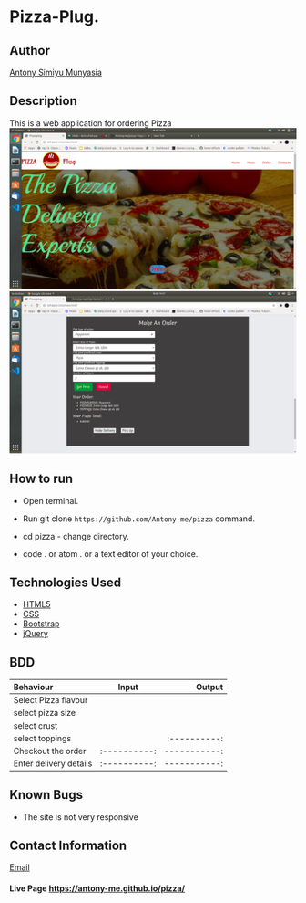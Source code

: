 # Pizza-Plug.

## Author

[Antony Simiyu  Munyasia](https://github.com/Antony-me)

## Description
This is a web application for ordering Pizza
<img src="images/pizzaHome.png">
<img src= "images/order.png">

## How to run 

* Open terminal.

* Run   git clone ```https://github.com/Antony-me/pizza``` command.

* cd pizza - change directory.

* code . or atom . or a text editor of your choice.

## Technologies Used

* [HTML5](https://github.com/topics/html5)
* [CSS](https://github.com/topics/css3)
* [Bootstrap](https://github.com/topics/bootstrap)
* [jQuery](https://github.com/topics/javascript)



## BDD
| Behaviour      | Input        | Output       |
| :------------- | :----------: | -----------: |
|  Select Pizza flavour |    |   |
| select pizza size |  |  |
|select crust |  |     |
| select toppings|     | :----------:|
| Checkout the order| :----------: | -----------: |
| Enter delivery details| :----------: | -----------: |

## Known Bugs
* The site is not very responsive

## Contact Information 

[Email](antonymunyasia993@gmail.com)

#### Live Page https://antony-me.github.io/pizza/